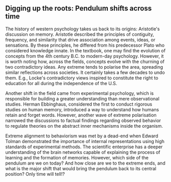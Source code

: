 ## Digging up the roots: Pendulum shifts across time

The history of western psychology takes us back to its origins: Aristotle's discussion on memory. Aristotle described the principles of contiguity, frequency, and similarity that drive association among events, ideas, or sensations. By these principles, he differed from his predecessor Plato who considered knowledge innate. In the textbook, one may find the evolution of concepts from the 4th century B.C. to modern-day psychology. However, it is worth noting how, across the fields, concepts evolve with the churning of two contradictory ideas. Any extreme tends to polarise the area, spreading similar reflections across societies. It certainly takes a few decades to undo them. E.g., Locke's contradictory views inspired to constitute the right to education for all during the independence of the U.S. 

Another shift in the field came from experimental psychology, which is responsible for building a greater understanding than mere observational studies. Herman Ebbinghaus, considered the first to conduct rigorous studies on human memory, introduced a way to understand how humans retain and forget words. However, another wave of extreme polarisation narrowed the discussions to factual findings regarding observed behavior to regulate theories on the abstract inner mechanisms inside the organism.

Extreme alignment to behaviorism was met by a dead-end when Edward Tolman demonstrated the importance of internal representations using high standards of experimental methods. The scientific enterprise has a deeper understanding of the brain networks capable of explaining the process of learning and the formation of memories. However, which side of the pendulum are we on today? And how close are we to the extreme ends, and what is the major shift that would bring the pendulum back to its central position? Only time will tell!?
